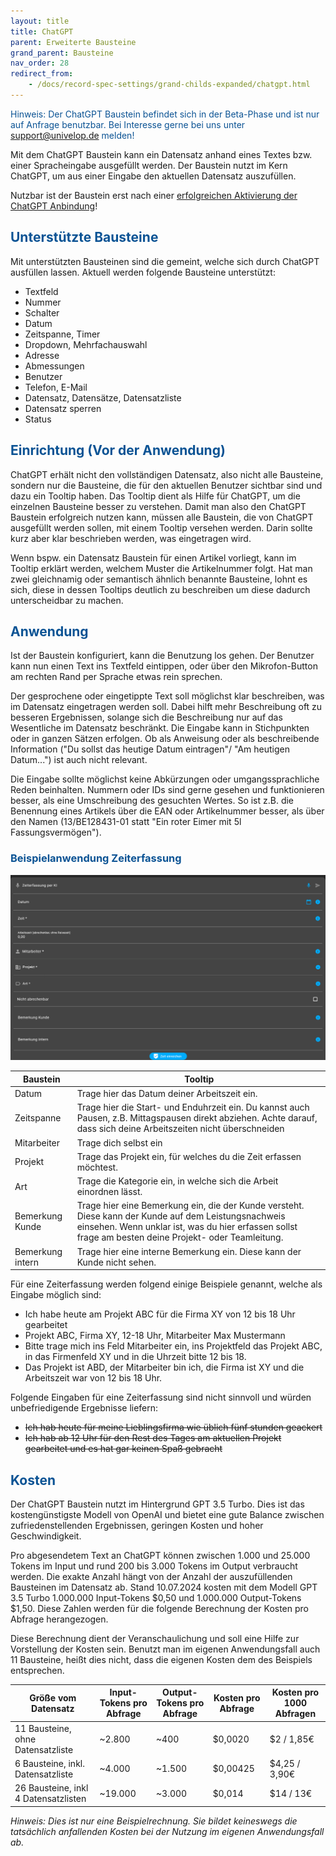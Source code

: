 ```yaml
---
layout: title
title: ChatGPT
parent: Erweiterte Bausteine
grand_parent: Bausteine
nav_order: 28
redirect_from:
    - /docs/record-spec-settings/grand-childs-expanded/chatgpt.html
---
```


<span style="color:#0b5394">Hinweis: Der ChatGPT Baustein befindet sich in der Beta-Phase und ist nur auf Anfrage benutzbar. Bei Interesse gerne bei uns unter support@univelop.de melden!</span>

Mit dem ChatGPT Baustein kann ein Datensatz anhand eines Textes bzw. einer Spracheingabe ausgefüllt werden.
Der Baustein nutzt im Kern ChatGPT, um aus einer Eingabe den aktuellen Datensatz auszufüllen.

Nutzbar ist der Baustein erst nach einer [erfolgreichen Aktivierung der ChatGPT Anbindung](/docs/chat-gpt-integration.html)!

## <span style="color:#0b5394">**Unterstützte Bausteine**</span>

Mit unterstützten Bausteinen sind die gemeint, welche sich durch ChatGPT ausfüllen lassen.
Aktuell werden folgende Bausteine unterstützt:

-   Textfeld
-   Nummer
-   Schalter
-   Datum
-   Zeitspanne, Timer
-   Dropdown, Mehrfachauswahl
-   Adresse
-   Abmessungen
-   Benutzer
-   Telefon, E-Mail
-   Datensatz, Datensätze, Datensatzliste
-   Datensatz sperren
-   Status

## <span style="color:#0b5394">**Einrichtung (Vor der Anwendung)**</span>

ChatGPT erhält nicht den vollständigen Datensatz, also nicht alle Bausteine, sondern nur die Bausteine,
die für den aktuellen Benutzer sichtbar sind und dazu ein Tooltip haben. Das Tooltip dient als Hilfe für ChatGPT,
um die einzelnen Bausteine besser zu verstehen.
Damit man also den ChatGPT Baustein erfolgreich nutzen kann, müssen alle Baustein, die von ChatGPT ausgefüllt werden sollen,
mit einem Tooltip versehen werden. Darin sollte kurz aber klar beschrieben werden, was eingetragen wird.

Wenn bspw. ein Datensatz Baustein für einen Artikel vorliegt, kann im Tooltip erklärt werden, welchem Muster die Artikelnummer folgt.
Hat man zwei gleichnamig oder semantisch ähnlich benannte Bausteine, lohnt es sich, diese in dessen Tooltips deutlich zu beschreiben um diese dadurch unterscheidbar zu machen.

## <span style="color:#0b5394">**Anwendung**</span>

Ist der Baustein konfiguriert, kann die Benutzung los gehen. Der Benutzer kann nun einen Text ins Textfeld eintippen,
oder über den Mikrofon-Button am rechten Rand per Sprache etwas rein sprechen.

Der gesprochene oder eingetippte Text soll möglichst klar beschreiben, was im Datensatz eingetragen werden soll.
Dabei hilft mehr Beschreibung oft zu besseren Ergebnissen, solange sich die Beschreibung nur auf das Wesentliche im Datensatz beschränkt. Die Eingabe kann in Stichpunkten oder in ganzen Sätzen erfolgen. Ob als Anweisung oder als beschreibende Information ("Du sollst das heutige Datum eintragen"/ "Am heutigen Datum...") ist auch nicht relevant.

Die Eingabe sollte möglichst keine Abkürzungen oder umgangssprachliche Reden beinhalten.
Nummern oder IDs sind gerne gesehen und funktionieren besser, als eine Umschreibung des gesuchten Wertes.
So ist z.B. die Benennung eines Artikels über die EAN oder Artikelnummer besser, als über den Namen (13/BE128431-01 statt "Ein roter Eimer mit 5l Fassungsvermögen").

### <span style="color:#0b5394">**Beispielanwendung Zeiterfassung**</span>

![Zeiterfassung](\assets\record-spec-settings\chatgpt_time_tracking.png 'Zeiterfassung')

| Baustein         | Tooltip                                                                                                                                                                                                       |
| ---------------- | ------------------------------------------------------------------------------------------------------------------------------------------------------------------------------------------------------------- |
| Datum            | Trage hier das Datum deiner Arbeitszeit ein.                                                                                                                                                                  |
| Zeitspanne       | Trage hier die Start- und Enduhrzeit ein. Du kannst auch Pausen, z.B. Mittagspausen direkt abziehen. Achte darauf, dass sich deine Arbeitszeiten nicht überschneiden                                          |
| Mitarbeiter      | Trage dich selbst ein                                                                                                                                                                                         |
| Projekt          | Trage das Projekt ein, für welches du die Zeit erfassen möchtest.                                                                                                                                             |
| Art              | Trage die Kategorie ein, in welche sich die Arbeit einordnen lässt.                                                                                                                                           |
| Bemerkung Kunde  | Trage hier eine Bemerkung ein, die der Kunde versteht. Diese kann der Kunde auf dem Leistungsnachweis einsehen. Wenn unklar ist, was du hier erfassen sollst frage am besten deine Projekt- oder Teamleitung. |
| Bemerkung intern | Trage hier eine interne Bemerkung ein. Diese kann der Kunde nicht sehen.                                                                                                                                      |

Für eine Zeiterfassung werden folgend einige Beispiele genannt, welche als Eingabe möglich sind:

-   Ich habe heute am Projekt ABC für die Firma XY von 12 bis 18 Uhr gearbeitet
-   Projekt ABC, Firma XY, 12-18 Uhr, Mitarbeiter Max Mustermann
-   Bitte trage mich ins Feld Mitarbeiter ein, ins Projektfeld das Projekt ABC, in das Firmenfeld XY und in die Uhrzeit bitte 12 bis 18.
-   Das Projekt ist ABD, der Mitarbeiter bin ich, die Firma ist XY und die Arbeitszeit war von 12 bis 18 Uhr.

Folgende Eingaben für eine Zeiterfassung sind nicht sinnvoll und würden unbefriedigende Ergebnisse liefern:

-   ~~Ich hab heute für meine Lieblingsfirma wie üblich fünf stunden geackert~~
-   ~~Ich hab ab 12 Uhr für den Rest des Tages am aktuellen Projekt gearbeitet und es hat gar keinen Spaß gebracht~~

## <span style="color:#0b5394">**Kosten**</span>

Der ChatGPT Baustein nutzt im Hintergrund GPT 3.5 Turbo. Dies ist das kostengünstigste Modell von OpenAI und
bietet eine gute Balance zwischen zufriedenstellenden Ergebnissen, geringen Kosten und hoher Geschwindigkeit.

Pro abgesendetem Text an ChatGPT können zwischen 1.000 und 25.000 Tokens im Input und rund 200 bis 3.000 Tokens im Output verbraucht werden.
Die exakte Anzahl hängt von der Anzahl der auszufüllenden Bausteinen im Datensatz ab.
Stand 10.07.2024 kosten mit dem Modell GPT 3.5 Turbo 1.000.000 Input-Tokens $0,50 und 1.000.000 Output-Tokens $1,50.
Diese Zahlen werden für die folgende Berechnung der Kosten pro Abfrage herangezogen.

Diese Berechnung dient der Veranschaulichung und soll eine Hilfe zur Vorstellung der Kosten sein.
Benutzt man im eigenen Anwendungsfall auch 11 Bausteine, heißt dies nicht, dass die eigenen Kosten dem des Beispiels entsprechen.

| Größe vom Datensatz                  | Input-Tokens pro Abfrage | Output-Tokens pro Abfrage | Kosten pro Abfrage | Kosten pro 1000 Abfragen |
| ------------------------------------ | ------------------------ | ------------------------- | ------------------ | ------------------------ |
| 11 Bausteine, ohne Datensatzliste    | ~2.800                   | ~400                      | $0,0020            | $2 / 1,85€               |
| 6 Bausteine, inkl. Datensatzliste    | ~4.000                   | ~1.500                    | $0,00425           | $4,25 / 3,90€            |
| 26 Bausteine, inkl 4 Datensatzlisten | ~19.000                  | ~3.000                    | $0,014             | $14 / 13€                |

_Hinweis: Dies ist nur eine Beispielrechnung. Sie bildet keineswegs die tatsächlich anfallenden Kosten bei der Nutzung im eigenen Anwendungsfall ab._
